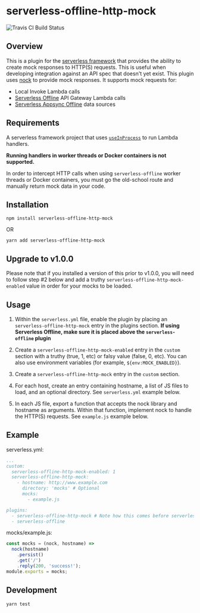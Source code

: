 # serverless-offline-http-mock
![Travis CI Build Status](https://travis-ci.com/pianomansam/serverless-offline-http-mock.svg?branch=master "Travis CI Build Status")

## Overview

This is a plugin for the [serverless framework](https://www.npmjs.com/package/serverless) that provides the ability to create mock responses to HTTP(S) requests. This is useful when developing integration against an API spec that doesn't yet exist. This plugin uses [nock](https://www.npmjs.com/package/nock) to provide mock responses. It supports mock requests for:

- Local Invoke Lambda calls
- [Serverless Offline](https://www.npmjs.com/package/serverless-offline) API Gateway Lambda calls
- [Serverless Appsync Offline](https://www.npmjs.com/package/serverless-appsync-offline) data sources

## Requirements

A serverless framework project that uses [`useInProcess`](https://github.com/dherault/serverless-offline#useinprocess) to run Lambda handlers. 

**Running handlers in worker threads or Docker containers is not supported.**

In order to intercept HTTP calls when using `serverless-offline` worker threads or Docker containers, you must go the old-school route and manually return mock data in your code.

## Installation
```
npm install serverless-offline-http-mock
```
OR
```
yarn add serverless-offline-http-mock
```

## Upgrade to v1.0.0
Please note that if you installed a version of this prior to v1.0.0, you will need to follow step #2 below and add a truthy `serverless-offline-http-mock-enabled` value in order for your mocks to be loaded.

## Usage
1. Within the `serverless.yml` file, enable the plugin by placing an `serverless-offline-http-mock` entry in the plugins section.
**If using Serverless Offline, make sure it is placed above the `serverless-offline` plugin**

2. Create a `serverless-offline-http-mock-enabled` entry in the `custom` section with a truthy (true, 1, etc) or falsy value (false, 0, etc). You can also use environment variables (for example, `${env:MOCK_ENABLED}`).
3. Create a `serverless-offline-http-mock` entry in the `custom` section.
4. For each host, create an entry containing hostname, a list of JS files to load, and an optional directory. See `serverless.yml` example below.
5. In each JS file, export a function that accepts the nock library and hostname as arguments. Within that function, implement nock to handle the HTTP(S) requests. See `example.js` example below.


## Example

serverless.yml:
```yaml
...
custom:
  serverless-offline-http-mock-enabled: 1
  serverless-offline-http-mock:
    - hostname: http://www.example.com
      directory: 'mocks' # Optional
      mocks:
        - example.js

plugins:
  - serverless-offline-http-mock # Note how this comes before serverless-offline
  - serverless-offline
```

mocks/example.js:
```javascript
const mocks = (nock, hostname) =>
  nock(hostname)
    .persist()
    .get('/')
    .reply(200, 'success!');
module.exports = mocks;
```

## Development
```
yarn test
```
